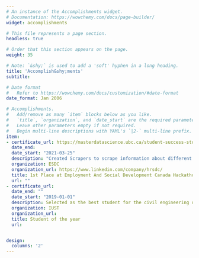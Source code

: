 ```yaml
---
# An instance of the Accomplishments widget.
# Documentation: https://wowchemy.com/docs/page-builder/
widget: accomplishments

# This file represents a page section.
headless: true

# Order that this section appears on the page.
weight: 35

# Note: `&shy;` is used to add a 'soft' hyphen in a long heading.
title: 'Accomplish&shy;ments'
subtitle:

# Date format
#   Refer to https://wowchemy.com/docs/customization/#date-format
date_format: Jan 2006

# Accomplishments.
#   Add/remove as many `item` blocks below as you like.
#   `title`, `organization`, and `date_start` are the required parameters.
#   Leave other parameters empty if not required.
#   Begin multi-line descriptions with YAML's `|2-` multi-line prefix.
item:
- certificate_url: https://masterdatascience.ubc.ca/student-success-stories/mds-teams-place-one-and-two-esdc-hackathon?utm_campaign=mds+r22+shared+esdc+hackathon&utm_medium=social&utm_source=linkedin&utm_term=student+success+stories
  date_end: 
  date_start: "2021-03-25"
  description: "Created Scrapers to scrape information about different Canadian companies and, using unsupervised learning, informed the agents about the companies with a higher probability of fraudulent activity"
  organization: ESDC
  organization_url: https://www.linkedin.com/company/hrsdc/
  title: 1st Place at Employment And Social Development Canada Hackathon entitled "Integrity Hackathon Canadian Companies Deep Dive"
  url: ""
- certificate_url: 
  date_end: ""
  date_start: "2019-01-01"
  description: Selected as the best student for the civil engineering department for outstanding grades and extracurricular work.
  organization: IUST
  organization_url: 
  title: Student of the year
  url: 


design:
  columns: '2' 
---
```

